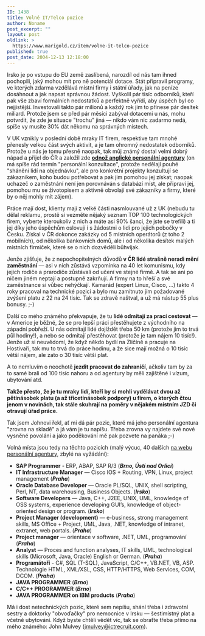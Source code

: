 ```yaml
---
ID: 1438
title: Volné IT/Telco pozice
author: Noname
post_excerpt: ""
layout: post
oldlink: >
  https://www.marigold.cz/item/volne-it-telco-pozice
published: true
post_date: 2004-12-13 12:18:00
---
```

<p>
Irsko je po vstupu do EU země zaslíbená, narozdíl od nás tam ihned pochopili, jaký mohou mít pro ně potenciál dotace. Stát připravil programy, ve kterých zdarma vzdělává místní firmy i státní úřady, jak na peníze dosáhnout a jak napsat správnou žádost. Vyškolil pár tisíc odborníků, kteří pak vše zbaví formálních nedostatků a perfektně vyřídí, aby úspěch byl co nejjistější. Investovali takto pár milionů a každý rok jim to přinese pár desítek miliard. Protože jsem se před pár měsíci zabýval dotacemi u nás, mohu potvrdit, že zde je situace "trochu" jiná — nikdo vám nic zadarmo nedá, spíše vy musíte 30% dát někomu na správných místech.</p>
<p>
V UK vznikly v poslední době mraky IT firem, respektive tam mnohé přenesly velkou část svých aktivit, a je tam ohromný nedostatek odborníků. Protože u nás je tomu přesně naopak, tak můj známý dostal velmi dobrý nápad a přijel do ČR a založil zde <strong><a href="http://www.ictrecruit.com/">odnož anglické personální agentury</a></strong> (on má spíše rád termín "personální konzultace", protože nedělají pouhé "shánění lidí na objednávku", ale pro konkrétní projekty konzultují se zákazníkem, koho budou potřebovat a pak jim pomohou jej získat; naopak uchazeč o zaměstnání není jen porovnáván s databází míst, ale připraví jej, pomohou mu se životopisem a aktivně obvolají své zákazníky a firmy, které by o něj mohly mít zájem).</p>
<p>
Práce mají dost, klienty mají z velké části nasmlouvané už z UK (nebudu tu dělal reklamu, prostě si vezměte nějaký seznam TOP 100 technologických firem, vyberte kteroukoliv z nich a máte asi 90% šanci, že jste se trefili) a ti jej díky jeho úspěchům oslovují i s žádostmi o lidi pro jejich pobočky v Česku. Získal v ČR dokonce zakázky od 5 místních operátorů (z toho 2 mobilních), od několika bankovních domů, ale i od několika desítek malých místních firmiček, které se o nich dozvěděli bůhvíjak.</p>

<!--more--><p>
Jenže zjišťuje, že z nepochopitelných důvodů <strong>v ČR lidé strašně neradi mění zaměstnání</strong> — asi v nich zůstává vzpomínka na 40 let komunismu, kdy jejich rodiče a prarodiče zůstávali od učení ve stejné firmě. A tak se ani po ničem jiném neptají a postupně zakrňují. A firmy na to hřeší a své zaměstnance si vůbec nehýčkají. Kamarád (expert Linux, Cisco, …) takto 4 roky pracoval na technické pozici a bylo mu zamítnuto jím požadované zvýšení platu z 22 na 24 tisíc. Tak se zdravě naštval, a už má nástup 55 plus bonusy. ;-)</p>
<p>
Další co mého známého překvapuje, že tu <strong>lidé odmítají za prací cestovat</strong> — v Americe je běžné, že se pro lepší práci přestěhujete z východního na západní pobřeží. U nás odmítají lidé dojíždět třeba 50 km (protože jim to trvá půl hodiny!), a nebo se odmítají přestěhovat (protože je tam nájem 10 tisíc!). Jenže už si neuvědomí, že když někdo bydlí na Zličíně a pracuje na Hostivaři, tak mu to trvá do práce hodinu, a že sice mají možná o 10 tisíc větší nájem, ale zato o 30 tisíc větší plat.</p>
<p>
A to nemluvím o neochotě <strong>jezdit pracovat do zahraničí</strong>, ačkoliv tam by za to samé brali od 100 tisíc nahoru a od agentury by měli zajištěné i vízum, ubytování atd.</p>
<p>
<strong>Takže přesto, že je tu mraky lidí, kteří by si mohli vydělávat dvou až pětinásobek platu (a až třicetinásobek podpory) u firem, o kterých čtou jenom v novinách, tak stále skuhrají na poměry v nějakém místním JZD či otravují úřad práce.</strong></p>
<p>
Tak jsem Johnovi řekl, ať mi dá pár pozic, které má jeho personální agentura "zrovna na skladě" a já vám je tu napíšu. Třeba zrovna vy najdete své nové vysněné povolání a jako poděkování mě pak pozvete na panáka ;-)</p>
<p>
Volná místa jsou tedy na těchto pozicích (malý výcuc, 40 dalších <a href="http://www.ictrecruit.com/Nab%EDdky+pr%E1ce">na webu personální agentury</a>, zbylé na vyžádání):</p>

<ul>
<li><b>SAP Programmer</b> - ERP, ABAP, SAP R/3 (<b><i>Brno, Ústí nad Orlicí</i></b>) </li>
<li><b>IT Infrastructure Manager</b> — Cisco IOS + Routing, VPN, Linux, project management (<b><i>Praha</i></b>) </li>
<li><b>Oracle Database Developer</b> — Oracle PL/SQL, UNIX, shell scripting, Perl, NT, data warehousing, Business Objects. (<b><i>Irsko</i></b>) </li>
<li><b>Software Developers</b> — Java, C++, J2EE, UNIX, UML, knowledge of OSS systems, experience developing GUI’s, knowledge of object-oriented design or program. (<b><i>Irsko</i></b>) </li>
<li><b>Project Manager (development)</b> — e-business, strong management skills, MS Office + Project, UML, Java, .NET, knowledge of intranet, extranet, web portals. (<b><i>Praha</i></b>) </li>
<li><b>Project manager</b> — orientace v software, .NET, UML, programování (<b><i>Praha</i></b>) </li>
<li><b>Analyst</b> — Proces and function analyses, IT skills, UML, technological skills (Microsoft, Java, Oracle) English or German. (<b><i>Praha</i></b>) </li>
<li><b>Programátoři</b> - C#, SQL (T-SQL), JavaScript, C/C++, VB.NET, VB, ASP. Technologie HTML, XML/XSL, CSS, HTTP/HTTPS, Web Services, COM, DCOM. (<b><i>Praha</i></b>) </li>
<li><b>JAVA PROGRAMMER</b> (<b><i>Brno</i></b>) </li>
<li><b>C/C++ PROGRAMMER</b> (<b><i>Brno</i></b>) </li>
<li><b>JAVA PROGRAMMER on IBM products</b> (<b><i>Praha</i></b>) </li>
</ul>
<p>
Má i dost netechnických pozic, které sem nepíšu, shání třeba i zdravotní sestry a doktorky "obvoďačky" pro nemocnice v Irsku — šestimístný plat a včetně ubytování. Když byste chtěli vědět víc, tak se obraťte třeba přímo na mého známého: John Mulvey (<a href="mailto:jmulvey@ictrecruit.com">jmulvey@ictrecruit.com</a>).</p>
